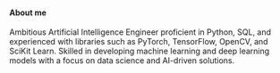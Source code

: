 #### About me
Ambitious Artificial Intelligence Engineer proficient in Python, SQL, and experienced with libraries such as PyTorch, TensorFlow, OpenCV, and SciKit Learn. Skilled in developing machine learning and deep learning models with a focus on data science and AI-driven solutions.
